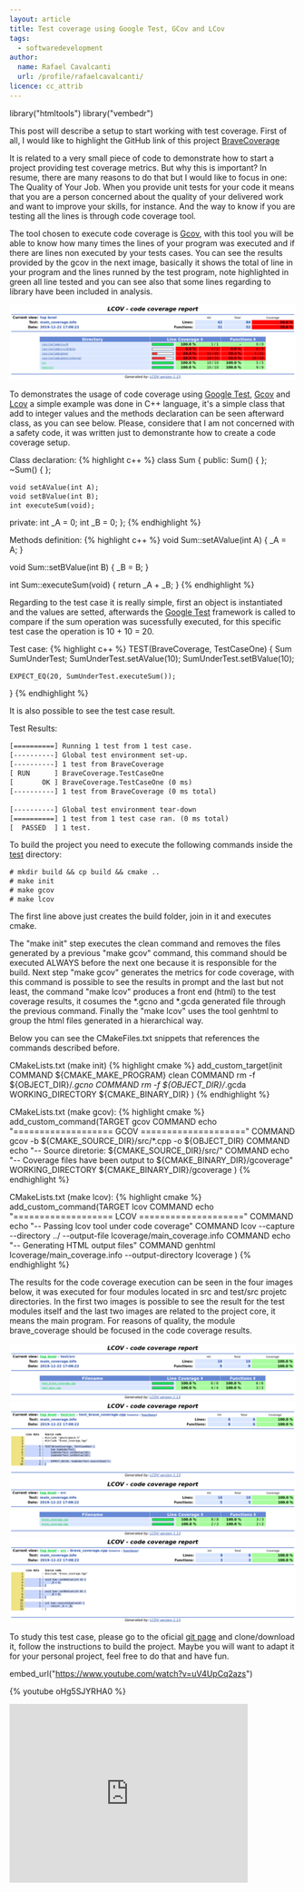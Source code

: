 ```yaml
---
layout: article
title: Test coverage using Google Test, GCov and LCov
tags:
  - softwaredevelopment
author:
  name: Rafael Cavalcanti
  url: /profile/rafaelcavalcanti/
licence: cc_attrib
---
```

library("htmltools")
library("vembedr")

This post will describe a setup to start working with test coverage. First of all, I would like to highlight the GitHub link of this project [BraveCoverage](https://github.com/dr-kino/BraveCoverage)

It is related to a very small piece of code to demonstrate how to start a project providing test coverage metrics. But why this is important? In resume, there are many reasons to do that but I would like to focus in one: The Quality of Your Job. When you provide unit tests for your code it means that you are a person concerned about the quality of your delivered work and want to improve your skills, for instance. And the way to know if you are testing all the lines is through code coverage tool.

The tool chosen to execute code coverage is [Gcov](https://linux.die.net/man/1/gcov), with this tool you will be able to know how many times the lines of your program was executed and if there are lines non executed by your tests cases. You can see the results provided by the gcov in the next image, basically it shows the total of line in your program and the lines runned by the test program, note highlighted in green all line tested and you can see also that some lines regarding to library have been included in analysis.

<img src="/images/posts/00005-E.png" />

To demonstrates the usage of code coverage using [Google Test](https://github.com/google/googletest), [Gcov](https://linux.die.net/man/1/gcov) and [Lcov](https://linux.die.net/man/1/lcov) a simple example was done in C++ language, it's a simple class that add to integer values and the methods declaration can be seen afterward class, as you can see below. Please, considere that I am not concerned with a safety code, it was written just to demonstrante how to create a code coverage setup.

Class declaration:
{% highlight c++ %}
class Sum
{
public:
    Sum() { };
    ~Sum() { };

    void setAValue(int A);
    void setBValue(int B);
    int executeSum(void);

private:
    int _A = 0;
    int _B = 0;
};
{% endhighlight %}

Methods definition:
{% highlight c++ %}
void Sum::setAValue(int A) {
    _A = A;
}

void Sum::setBValue(int B) {
    _B = B;
}

int Sum::executeSum(void) {
    return _A + _B;
}
{% endhighlight %}

Regarding to the test case it is really simple, first an object is instantiated and the values are setted, afterwards the [Google Test](https://github.com/google/googletest) framework is called to compare if the sum operation was sucessfully executed, for this specific test case the operation is 10 + 10 = 20.

Test case:
{% highlight c++ %}
TEST(BraveCoverage, TestCaseOne) {
    Sum SumUnderTest;
    SumUnderTest.setAValue(10);
    SumUnderTest.setBValue(10);

    EXPECT_EQ(20, SumUnderTest.executeSum());
}
{% endhighlight %}


It is also possible to see the test case result.

Test Results:
```
[==========] Running 1 test from 1 test case.
[----------] Global test environment set-up.
[----------] 1 test from BraveCoverage
[ RUN      ] BraveCoverage.TestCaseOne
[       OK ] BraveCoverage.TestCaseOne (0 ms)
[----------] 1 test from BraveCoverage (0 ms total)

[----------] Global test environment tear-down
[==========] 1 test from 1 test case ran. (0 ms total)
[  PASSED  ] 1 test.
```
To build the project you need to execute the following commands inside the [test](https://github.com/dr-kino/BraveCoverage/tree/master/test) directory:
```
# mkdir build && cp build && cmake ..
# make init
# make gcov
# make lcov
```

The first line above just creates the build folder, join in it and executes cmake. 

The "make init" step executes the clean command and removes the files generated by a previous "make gcov" command, this command should be executed ALWAYS before the next one because it is responsible for the build. Next step "make gcov" generates the metrics for code coverage, with this command is possible to see the results in prompt and the last but not least, the command "make lcov" produces a front end (html) to the test coverage results, it cosumes the *.gcno and *.gcda generated file through the previous command. Finally the "make lcov" uses the tool genhtml to group the html files generated in a hierarchical way.

Below you can see the CMakeFiles.txt snippets that references the commands described before.

CMakeLists.txt (make init)
{% highlight cmake %}
add_custom_target(init
    COMMAND ${CMAKE_MAKE_PROGRAM} clean
    COMMAND rm -f ${OBJECT_DIR}/*.gcno
    COMMAND rm -f ${OBJECT_DIR}/*.gcda
    WORKING_DIRECTORY ${CMAKE_BINARY_DIR}
    )
{% endhighlight %}

CMakeLists.txt (make gcov):
{% highlight cmake %}
add_custom_command(TARGET gcov
    COMMAND echo "=================== GCOV ===================="
    COMMAND gcov -b ${CMAKE_SOURCE_DIR}/src/*.cpp -o ${OBJECT_DIR}
    COMMAND echo "-- Source diretorie: ${CMAKE_SOURCE_DIR}/src/"
    COMMAND echo "-- Coverage files have been output to ${CMAKE_BINARY_DIR}/gcoverage"
    WORKING_DIRECTORY ${CMAKE_BINARY_DIR}/gcoverage
    )
{% endhighlight %}

CMakeLists.txt (make lcov):
{% highlight cmake %}
add_custom_command(TARGET lcov
    COMMAND echo "=================== LCOV ===================="
    COMMAND echo "-- Passing lcov tool under code coverage"
    COMMAND lcov --capture --directory ../ --output-file lcoverage/main_coverage.info
    COMMAND echo "-- Generating HTML output files"
    COMMAND genhtml lcoverage/main_coverage.info --output-directory lcoverage
    )
{% endhighlight %}

The results for the code coverage execution can be seen in the four images below, it was executed for four modules located in src and test/src projetc directories. In the first two images is possible to see the result for the test modules itself and the last two images are related to the project core, it means the main program. For reasons of quality, the module brave_coverage should be focused in the code coverage results.

<img src="/images/posts/00005-A.png" />

<img src="/images/posts/00005-D.png" />

<img src="/images/posts/00005-B.png" />

<img src="/images/posts/00005-C.png" />

To study this test case, please go to the oficial [git page](https://github.com/dr-kino/BraveCoverage) and clone/download it, follow the instructions to build the project. Maybe you will want to adapt it for your personal project, feel free to do that and have fun.

embed_url("https://www.youtube.com/watch?v=uV4UpCq2azs")

{% youtube oHg5SJYRHA0 %}

<iframe width="420" height="315" src="https://youtu.be/2FlF-DtWegI" frameborder="0" allowfullscreen></iframe>
